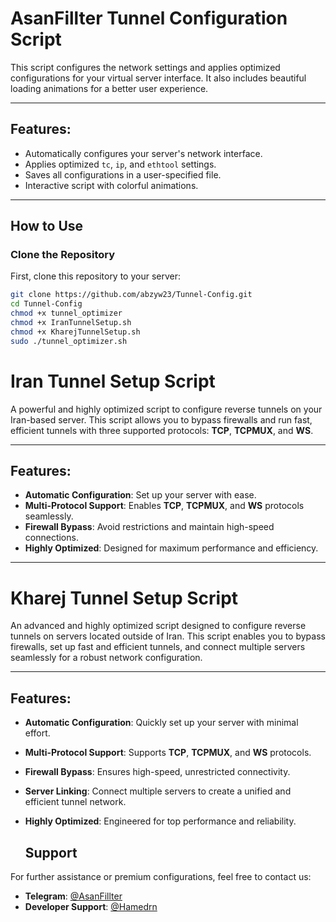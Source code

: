 # AsanFillter Tunnel Configuration Script

This script configures the network settings and applies optimized configurations for your virtual server interface. It also includes beautiful loading animations for a better user experience.

---

## Features:
- Automatically configures your server's network interface.
- Applies optimized `tc`, `ip`, and `ethtool` settings.
- Saves all configurations in a user-specified file.
- Interactive script with colorful animations.

---

## How to Use

### Clone the Repository
First, clone this repository to your server:
```bash
git clone https://github.com/abzyw23/Tunnel-Config.git
cd Tunnel-Config
chmod +x tunnel_optimizer
chmod +x IranTunnelSetup.sh
chmod +x KharejTunnelSetup.sh
sudo ./tunnel_optimizer.sh
```
# Iran Tunnel Setup Script

A powerful and highly optimized script to configure reverse tunnels on your Iran-based server. This script allows you to bypass firewalls and run fast, efficient tunnels with three supported protocols: **TCP**, **TCPMUX**, and **WS**.

---

## Features:
- **Automatic Configuration**: Set up your server with ease.
- **Multi-Protocol Support**: Enables **TCP**, **TCPMUX**, and **WS** protocols seamlessly.
- **Firewall Bypass**: Avoid restrictions and maintain high-speed connections.
- **Highly Optimized**: Designed for maximum performance and efficiency.

---
   # Kharej Tunnel Setup Script

An advanced and highly optimized script designed to configure reverse tunnels on servers located outside of Iran. This script enables you to bypass firewalls, set up fast and efficient tunnels, and connect multiple servers seamlessly for a robust network configuration.

---

## Features:
- **Automatic Configuration**: Quickly set up your server with minimal effort.
- **Multi-Protocol Support**: Supports **TCP**, **TCPMUX**, and **WS** protocols.
- **Firewall Bypass**: Ensures high-speed, unrestricted connectivity.
- **Server Linking**: Connect multiple servers to create a unified and efficient tunnel network.
- **Highly Optimized**: Engineered for top performance and reliability.


   ## Support

For further assistance or premium configurations, feel free to contact us:

- **Telegram**: [@AsanFillter](https://t.me/AsanFillter)  
- **Developer Support**: [@Hamedrn](https://t.me/Hamedrn)

